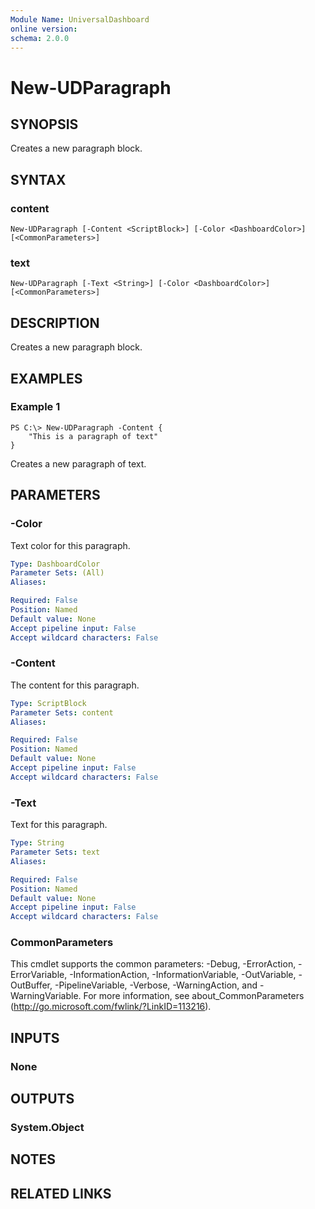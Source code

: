 ```yaml
---
Module Name: UniversalDashboard
online version:
schema: 2.0.0
---
```


# New-UDParagraph

## SYNOPSIS
Creates a new paragraph block.

## SYNTAX

### content
```
New-UDParagraph [-Content <ScriptBlock>] [-Color <DashboardColor>] [<CommonParameters>]
```

### text
```
New-UDParagraph [-Text <String>] [-Color <DashboardColor>] [<CommonParameters>]
```

## DESCRIPTION
Creates a new paragraph block.

## EXAMPLES

### Example 1
```
PS C:\> New-UDParagraph -Content {
    "This is a paragraph of text"
}
```

Creates a new paragraph of text.

## PARAMETERS

### -Color
Text color for this paragraph.

```yaml
Type: DashboardColor
Parameter Sets: (All)
Aliases: 

Required: False
Position: Named
Default value: None
Accept pipeline input: False
Accept wildcard characters: False
```

### -Content
The content for this paragraph. 

```yaml
Type: ScriptBlock
Parameter Sets: content
Aliases: 

Required: False
Position: Named
Default value: None
Accept pipeline input: False
Accept wildcard characters: False
```

### -Text
Text for this paragraph.

```yaml
Type: String
Parameter Sets: text
Aliases: 

Required: False
Position: Named
Default value: None
Accept pipeline input: False
Accept wildcard characters: False
```

### CommonParameters
This cmdlet supports the common parameters: -Debug, -ErrorAction, -ErrorVariable, -InformationAction, -InformationVariable, -OutVariable, -OutBuffer, -PipelineVariable, -Verbose, -WarningAction, and -WarningVariable. For more information, see about_CommonParameters (http://go.microsoft.com/fwlink/?LinkID=113216).

## INPUTS

### None

## OUTPUTS

### System.Object

## NOTES

## RELATED LINKS



